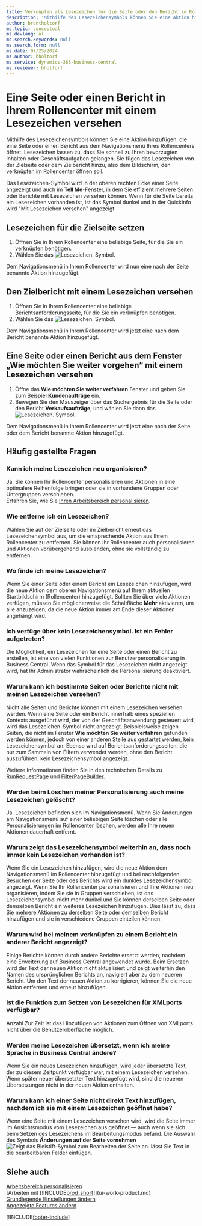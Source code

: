 ```yaml
---
title: Verknüpfen als Lesezeichen für die Seite oder den Bericht im Rollencenter speichern
description: 'Mithilfe des Lesezeichensymbols können Sie eine Aktion hinzufügen, die eine Seite oder einen Bericht aus dem Navigationsmenü Ihres Rollencenters öffnet.'
author: brentholtorf
ms.topic: conceptual
ms.devlang: al
ms.search.keywords: null
ms.search.form: null
ms.date: 07/25/2024
ms.author: bholtorf
ms.service: dynamics-365-business-central
ms.reviewer: bholtorf
---
```

# Eine Seite oder einen Bericht in Ihrem Rollencenter mit einem Lesezeichen versehen

Mithilfe des Lesezeichensymbols können Sie eine Aktion hinzufügen, die eine Seite oder einen Bericht aus dem Navigationsmenü Ihres Rollencenters öffnet. Lesezeichen lassen zu, dass Sie schnell zu Ihren bevorzugten Inhalten oder Geschäftsaufgaben gelangen. Sie fügen das Lesezeichen von der Zielseite oder dem Zielbericht hinzu, also dem Bildschirm, den verknüpfen im Rollencenter öffnen soll.

Das Lesezeichen-Symbol wird in der oberen rechten Ecke einer Seite angezeigt und auch im **Tell Me**-Fenster, in dem Sie effizient mehrere Seiten oder Berichte mit Lesezeichen versehen können. Wenn für die Seite bereits ein Lesezeichen vorhanden ist, ist das Symbol dunkel und in der QuickInfo wird "Mit Lesezeichen versehen" angezeigt.

## Lesezeichen für die Zielseite setzen

1. Öffnen Sie in Ihrem Rollencenter eine beliebige Seite, für die Sie ein verknüpfen benötigen.
2. Wählen Sie das ![Lesezeichen.](media/ui_bookmark_icon.png "Lesezeichen") Symbol.

Dem Navigationsmenü in Ihrem Rollencenter wird nun eine nach der Seite benannte Aktion hinzugefügt.

## Den Zielbericht mit einem Lesezeichen versehen

1. Öffnen Sie in Ihrem Rollencenter eine beliebige Berichtsanforderungsseite, für die Sie ein verknüpfen benötigen.
2. Wählen Sie das ![Lesezeichen.](media/ui_bookmark_icon.png "Lesezeichen") Symbol.

Dem Navigationsmenü in Ihrem Rollencenter wird jetzt eine nach dem Bericht benannte Aktion hinzugefügt.

## Eine Seite oder einen Bericht aus dem Fenster „Wie möchten Sie weiter vorgehen“ mit einem Lesezeichen versehen

1. Öffne das **Wie möchten Sie weiter verfahren** Fenster und geben Sie zum Beispiel **Kundenaufträge** ein.
2. Bewegen Sie den Mauszeiger über das Suchergebnis für die Seite oder den Bericht **Verkaufsaufträge**, und wählen Sie dann das ![Lesezeichen.](media/ui_bookmark_icon.png "Lesezeichen") Symbol.

Dem Navigationsmenü in Ihrem Rollencenter wird jetzt eine nach der Seite oder dem Bericht benannte Aktion hinzugefügt.

## Häufig gestellte Fragen  

### Kann ich meine Lesezeichen neu organisieren?

Ja. Sie können Ihr Rollencenter personalisieren und Aktionen in eine optimalere Reihenfolge bringen oder sie in vorhandene Gruppen oder Untergruppen verschieben.  
Erfahren Sie, wie Sie [Ihren Arbeitsbereich personalisieren](ui-personalization-user.md).

### Wie entferne ich ein Lesezeichen?

Wählen Sie auf der Zielseite oder im Zielbericht erneut das Lesezeichensymbol aus, um die entsprechende Aktion aus Ihrem Rollencenter zu entfernen. Sie können Ihr Rollencenter auch personalisieren und Aktionen vorübergehend ausblenden, ohne sie vollständig zu entfernen.

### Wo finde ich meine Lesezeichen?

Wenn Sie einer Seite oder einem Bericht ein Lesezeichen hinzufügen, wird die neue Aktion dem oberen Navigationsmenü auf Ihrem aktuellen Startbildschirm (Rollencenter) hinzugefügt. Sollten Sie über viele Aktionen verfügen, müssen Sie möglicherweise die Schaltfläche **Mehr** aktivieren, um alle anzuzeigen, da die neue Aktion immer am Ende dieser Aktionen angehängt wird.
<!-- Should we add a screenshot here? -->

### Ich verfüge über kein Lesezeichensymbol. Ist ein Fehler aufgetreten?

Die Möglichkeit, ein Lesezeichen für eine Seite oder einen Bericht zu erstellen, ist eine von vielen Funktionen zur Benutzerpersonalisierung in Business Central. Wenn das Symbol für das Lesezeichen nicht angezeigt wird, hat Ihr Administrator wahrscheinlich die Personalisierung deaktiviert.

### Warum kann ich bestimmte Seiten oder Berichte nicht mit meinen Lesezeichen versehen?

Nicht alle Seiten und Berichte können mit einem Lesezeichen versehen werden. Wenn eine Seite oder ein Bericht innerhalb eines speziellen Kontexts ausgeführt wird, der von der Geschäftsanwendung gesteuert wird, wird das Lesezeichen-Symbol nicht angezeigt. Beispielsweise zeigen Seiten, die nicht im Fenster **Wie möchten Sie weiter verfahren** gefunden werden können, jedoch von einer anderen Stelle aus gestartet werden, kein Lesezeichensymbol an. Ebenso wird auf Berichtsanforderungsseiten, die nur zum Sammeln von Filtern verwendet werden, ohne den Bericht auszuführen, kein Lesezeichensymbol angezeigt.

  Weitere Informationen finden Sie in den technischen Details zu [RunRequestPage](/dynamics365/business-central/dev-itpro/developer/methods-auto/report/reportinstance-runrequestpage-method) und [FilterPageBuilder](/dynamics365/business-central/dev-itpro/developer/methods-auto/filterpagebuilder/filterpagebuilder-data-type).

### Werden beim Löschen meiner Personalisierung auch meine Lesezeichen gelöscht?

Ja. Lesezeichen befinden sich im Navigationsmenü. Wenn Sie Änderungen am Navigationsmenü auf einer beliebigen Seite löschen oder alle Personalisierungen im Rollencenter löschen, werden alle Ihre neuen Aktionen dauerhaft entfernt.

### Warum zeigt das Lesezeichensymbol weiterhin an, dass noch immer kein Lesezeichen vorhanden ist?

Wenn Sie ein Lesezeichen hinzufügen, wird die neue Aktion dem Navigationsmenü im Rollencenter hinzugefügt und bei nachfolgenden Besuchen der Seite oder des Berichts wird ein dunkles Lesezeichensymbol angezeigt. Wenn Sie Ihr Rollencenter personalisieren und Ihre Aktionen neu organisieren, indem Sie sie in Gruppen verschieben, ist das Lesezeichensymbol nicht mehr dunkel und Sie können derselben Seite oder demselben Bericht ein weiteres Lesezeichen hinzufügen. Dies lässt zu, dass Sie mehrere Aktionen zu derselben Seite oder demselben Bericht hinzufügen und sie in verschiedene Gruppen einteilen können.

### Warum wird bei meinem verknüpfen zu einem Bericht ein anderer Bericht angezeigt?

Einige Berichte können durch andere Berichte ersetzt werden, nachdem eine Erweiterung auf Business Central angewendet wurde. Beim Ersetzen wird der Text der neuen Aktion nicht aktualisiert und zeigt weiterhin den Namen des ursprünglichen Berichts an, navigiert aber zu dem neueren Bericht. Um den Text der neuen Aktion zu korrigieren, können Sie die neue Aktion entfernen und erneut hinzufügen.
<!-- For more information on report substitution, see this link UNAVAILABLE AT THIS TIME -->

### Ist die Funktion zum Setzen von Lesezeichen für XMLports verfügbar?

Anzahl Zur Zeit ist das Hinzufügen von Aktionen zum Öffnen von XMLports nicht über die Benutzeroberfläche möglich.

### Werden meine Lesezeichen übersetzt, wenn ich meine Sprache in Business Central ändere?

Wenn Sie ein neues Lesezeichen hinzufügen, wird jeder übersetzte Text, der zu diesem Zeitpunkt verfügbar war, mit einem Lesezeichen versehen. Wenn später neuer übersetzter Text hinzugefügt wird, sind die neueren Übersetzungen nicht in der neuen Aktion enthalten.

### Warum kann ich einer Seite nicht direkt Text hinzufügen, nachdem ich sie mit einem Lesezeichen geöffnet habe?

Wenn eine Seite mit einem Lesezeichen versehen wird, wird die Seite immer im Ansichtsmodus vom Lesezeichen aus geöffnet &mdash; auch wenn sie sich beim Setzen des Lesezeichens im Bearbeitungsmodus befand. Die Auswahl des Symbols **Änderungen auf der Seite vornehmen**![Zeigt das Bleistift-Symbol zum Bearbeiten der Seite an.](media/edit-pencil.png) lässt Sie Text in die bearbeitbaren Felder einfügen.

## Siehe auch

[Arbeitsbereich personalisieren](ui-personalization-user.md)  
[Arbeiten mit [!INCLUDE[prod_short](includes/prod_short.md)]](ui-work-product.md)  
[Grundlegende Einstellungen ändern](ui-change-basic-settings.md)  
[Angezeigte Features ändern](ui-experiences.md)  

[!INCLUDE[footer-include](includes/footer-banner.md)]